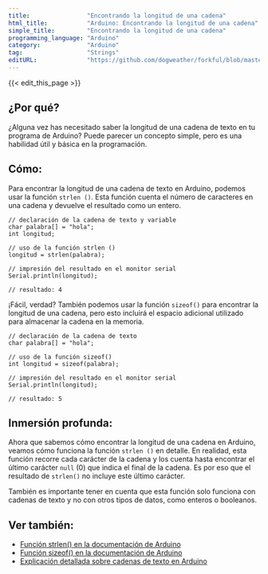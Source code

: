 ```yaml
---
title:                "Encontrando la longitud de una cadena"
html_title:           "Arduino: Encontrando la longitud de una cadena"
simple_title:         "Encontrando la longitud de una cadena"
programming_language: "Arduino"
category:             "Arduino"
tag:                  "Strings"
editURL:              "https://github.com/dogweather/forkful/blob/master/content/es/arduino/finding-the-length-of-a-string.md"
---
```


{{< edit_this_page >}}

## ¿Por qué?

¿Alguna vez has necesitado saber la longitud de una cadena de texto en tu programa de Arduino? Puede parecer un concepto simple, pero es una habilidad útil y básica en la programación.

## Cómo:

Para encontrar la longitud de una cadena de texto en Arduino, podemos usar la función `strlen ()`. Esta función cuenta el número de caracteres en una cadena y devuelve el resultado como un entero.

```Arduino
// declaración de la cadena de texto y variable
char palabra[] = "hola";
int longitud;

// uso de la función strlen ()
longitud = strlen(palabra);

// impresión del resultado en el monitor serial
Serial.println(longitud);

// resultado: 4
```

¡Fácil, verdad? También podemos usar la función `sizeof()` para encontrar la longitud de una cadena, pero esto incluirá el espacio adicional utilizado para almacenar la cadena en la memoria.

```Arduino
// declaración de la cadena de texto
char palabra[] = "hola";

// uso de la función sizeof()
int longitud = sizeof(palabra);

// impresión del resultado en el monitor serial
Serial.println(longitud);

// resultado: 5
```

## Inmersión profunda:
Ahora que sabemos cómo encontrar la longitud de una cadena en Arduino, veamos cómo funciona la función `strlen ()` en detalle. En realidad, esta función recorre cada carácter de la cadena y los cuenta hasta encontrar el último carácter `null` (0) que indica el final de la cadena. Es por eso que el resultado de `strlen()` no incluye este último carácter.

También es importante tener en cuenta que esta función solo funciona con cadenas de texto y no con otros tipos de datos, como enteros o booleanos.

## Ver también:
- [Función strlen() en la documentación de Arduino](https://www.arduino.cc/reference/en/language/variables/data-types/string/functions/strlen/)
- [Función sizeof() en la documentación de Arduino](https://www.arduino.cc/reference/en/language/variables/data-types/sizeof/)
- [Explicación detallada sobre cadenas de texto en Arduino](https://www.electronicshub.org/arduino-string/)